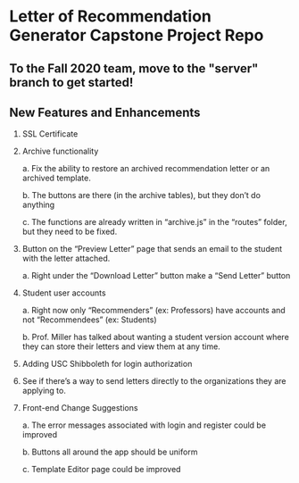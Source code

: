 # Letter of Recommendation Generator Capstone Project Repo

## To the Fall 2020 team, move to the "server" branch to get started! 

## New Features and Enhancements

1. SSL Certificate

2. Archive functionality 

    a. Fix the ability to restore an archived recommendation letter or an archived template. 
    
    b. The buttons are there (in the archive tables), but they don’t do anything 
    
    c. The functions are already written in “archive.js” in the “routes” folder, but they need to be fixed.
      
3. Button on the “Preview Letter” page that sends an email to the student with the letter attached.
    
    a. Right under the “Download Letter” button make a “Send Letter” button
    
4. Student user accounts
    
    a. Right now only “Recommenders” (ex: Professors) have accounts and not “Recommendees” (ex: Students)
    
    b. Prof. Miller has talked about wanting a student version account where they can store their letters and view them at any time.

5. Adding USC Shibboleth for login authorization

6. See if there’s a way to send letters directly to the organizations they are applying to.

7. Front-end Change Suggestions
    
    a. The error messages associated with login and register could be improved
    
    b. Buttons all around the app should be uniform
    
    c. Template Editor page could be improved
